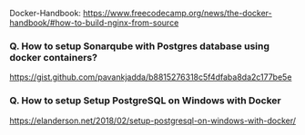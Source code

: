 Docker-Handbook: https://www.freecodecamp.org/news/the-docker-handbook/#how-to-build-nginx-from-source

### Q. How to setup Sonarqube with Postgres database using docker containers?
https://gist.github.com/pavankjadda/b8815276318c5f4dfaba8da2c177be5e
### Q. How to setup Setup PostgreSQL on Windows with Docker
https://elanderson.net/2018/02/setup-postgresql-on-windows-with-docker/
